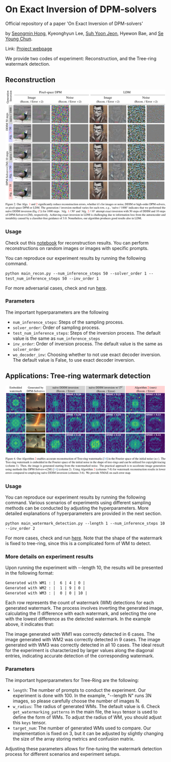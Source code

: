 # On Exact Inversion of DPM-solvers

Official repository of a paper 'On Exact Inversion of DPM-solvers'

by [Seongmin Hong](https://smhongok.github.io), Kyeonghyun Lee, [Suh Yoon Jeon](www.linkedin.com/in/suhyoonjeon), Hyewon Bae, and [Se Young Chun](https://icl.snu.ac.kr/pi).

Link: [Project webpage](https://smhongok.github.io/inv-dpm.html)

We provide two codes of experiment: Reconstruction, and the Tree-ring watermark detection.

## Reconstruction

<img src=scripts/fig2.png  width="800pt">

### Usage
Check out this [notebook](exact_inversion.ipynb) for reconstruction results. You can perform reconstructions on random images or images with specific prompts.

You can reproduce our experiment results by running the following command.
```
python main_recon.py --num_inference_steps 50 --solver_order 1 --test_num_inference_steps 50 --inv_order 1
```
For more adversarial cases, check and run [here](scripts/run_reconstruction.sh). 

### Parameters
The important hyperparameters are the following
- `num_inference_steps`: Steps of the sampling process.
- `solver_order`: Order of sampling process.
- `test_num_inference_steps`: Steps of the inversion process. The default value is the same as `num_inference_steps`
- `inv_order`: Order of inversion process. The default value is the same as `solver_order`
- `wo_decoder_inv`: Choosing whether to not use exact decoder inversion. The default value is False, to use exact decoder inversion.

## Applications: Tree-ring watermark detection

<img src=scripts/fig4.png  width="800pt">

### Usage
You can reproduce our experiment results by running the following command. Various scenarios of experiments using different sampling methods can be conducted by adjusting the hyperparameters. More detailed explanations of hyperparameters are provided in the next section.
```
python main_watermark_detection.py --length 1 --num_inference_steps 10 --inv_order 2
```

For more cases, check and run [here](scripts/run_detection.sh). Note that the shape of the watermark is fixed to tree-ring, since this is a complicated form of WM to detect.

### More details on experiment results
Upon running the experiment with --length 10, the results will be presented in the following format:
```
Generated with WM1 : |  6 | 4 | 0 | 
Generated with WM2 : |  1 | 9 | 0 | 
Generated with WM3 : |  0 | 0 | 10 | 
```
Each row represents the count of watermark (WM) detections for each generated watermark. The process involves inverting the generated image, calculating the l1 difference with each watermark, and selecting the one with the lowest difference as the detected watermark. In the example above, it indicates that:

The image generated with WM1 was correctly detected in 6 cases.
The image generated with WM2 was correctly detected in 9 cases.
The image generated with WM3 was correctly detected in all 10 cases.
The ideal result for the experiment is characterized by larger values along the diagonal entries, indicating accurate detection of the corresponding watermark.

### Parameters
The important hyperparameters for Tree-Ring are the following:

- `length`: The number of prompts to conduct the experiment. Our experiment is done with 100. In the example, "--length N" runs 3N images, so please carefully choose the number of images N. 
- `w_radius`: The radius of generated WMs. The default value is 6. Check `get_watermarking_patterns` in the main file, the `keys` tensor is used to define the form of WMs. To adjust the radius of WM, you should adjust this `keys` tensor.
- `target_num`: The number of generated WMs used to compare. Our implementation is fixed on 3, but it can be adjusted by slightly changing the size of the array storing metrics and confusion matrix.


Adjusting these parameters allows for fine-tuning the watermark detection process for different scenarios and experiment setups.
